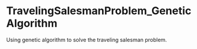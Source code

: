 # TravelingSalesmanProblem_GeneticAlgorithm
Using genetic algorithm to solve the traveling salesman problem.
